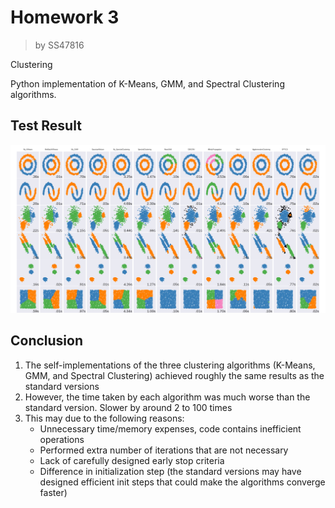 # Homework 3

> by SS47816

Clustering

Python implementation of K-Means, GMM, and Spectral Clustering algorithms.



## Test Result

![](pics/test_result.png)



## Conclusion

1. The self-implementations of the three clustering algorithms (K-Means, GMM, and Spectral Clustering) achieved roughly the same results as the standard versions
2. However, the time taken by each algorithm was much worse than the standard version. Slower by around 2 to 100 times
3. This may due to the following reasons:
   * Unnecessary time/memory expenses, code contains inefficient operations
   * Performed extra number of iterations that are not necessary
   * Lack of carefully designed early stop criteria
   * Difference in initialization step (the standard versions may have designed efficient init steps that could make the algorithms converge faster)